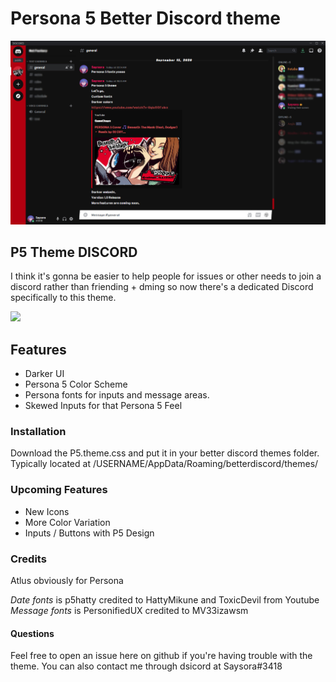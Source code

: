 # Persona 5 Better Discord theme

![P5 Screenshot](screenshot.jpg)

## P5 Theme DISCORD

I think it's gonna be easier to help people for issues or other needs to join a discord rather than friending + dming so now there's a dedicated Discord specifically to this theme.

[<img src="https://discordapp.com/api/guilds/809893441139507250/embed.png" />](https://discord.gg/ZuVUBfWk7N)

## Features

- Darker UI
- Persona 5 Color Scheme
- Persona fonts for inputs and message areas.
- Skewed Inputs for that Persona 5 Feel

### Installation

Download the P5.theme.css and put it in your better discord themes folder.
Typically located at /USERNAME/AppData/Roaming/betterdiscord/themes/

### Upcoming Features

- New Icons
- More Color Variation
- Inputs / Buttons with P5 Design

### Credits

Atlus obviously for Persona

_Date fonts_ is p5hatty credited to HattyMikune and ToxicDevil from Youtube
_Message fonts_ is PersonifiedUX credited to MV33izawsm

#### Questions

Feel free to open an issue here on github if you're having trouble with the theme. You can also contact me through dsicord at Saysora#3418
